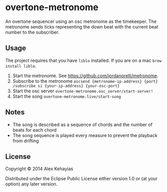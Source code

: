 # overtone-metronome

An overtone sequencer using an osc metronome as the timekeeper. The metronome sends ticks representing the down beat with the current beat number to the subscriber.

## Usage
The project requires that you have `liblo` installed. If you are on a mac `brew install liblo`. 
1) Start the metronome. See https://github.com/jordanorelli/metronome.
2) Subscribe to the metronome `oscsend {metronome-ip-address} {port} /subscribe si {your-ip-address} {your-osc-port}`
3) Start the osc server `overtone-metronome.osc_server/start-server!`
4) Start the song `overtone-metronome.live/start-song`

## Notes
* The song is described as a sequence of chords and the number of beats for each chord
* The song sequence is played every measure to prevent the playback from drifting

## License

Copyright © 2014 Alex Kehayias

Distributed under the Eclipse Public License either version 1.0 or (at
your option) any later version.
